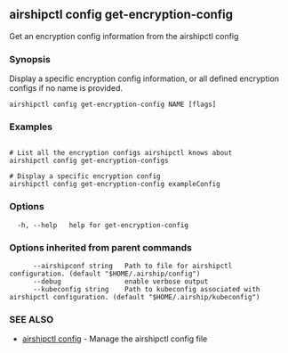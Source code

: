 ## airshipctl config get-encryption-config

Get an encryption config information from the airshipctl config

### Synopsis

Display a specific encryption config information, or all defined encryption configs if no name is provided.


```
airshipctl config get-encryption-config NAME [flags]
```

### Examples

```

# List all the encryption configs airshipctl knows about
airshipctl config get-encryption-configs

# Display a specific encryption config
airshipctl config get-encryption-config exampleConfig

```

### Options

```
  -h, --help   help for get-encryption-config
```

### Options inherited from parent commands

```
      --airshipconf string   Path to file for airshipctl configuration. (default "$HOME/.airship/config")
      --debug                enable verbose output
      --kubeconfig string    Path to kubeconfig associated with airshipctl configuration. (default "$HOME/.airship/kubeconfig")
```

### SEE ALSO

* [airshipctl config](airshipctl_config.md)	 - Manage the airshipctl config file

